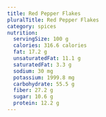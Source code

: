 ```yaml
---
title: Red Pepper Flakes
pluralTitle: Red Pepper Flakes
category: spices
nutrition:
  servingSize: 100 g
  calories: 316.6 calories
  fat: 17.2 g
  unsaturatedFat: 11.1 g
  saturatedFat: 3.3 g
  sodium: 30 mg
  potassium: 1999.8 mg
  carbohydrate: 55.5 g
  fiber: 27.2 g
  sugar: 10.6 g
  protein: 12.2 g
---
```


